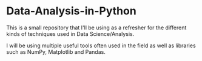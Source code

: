 # Data-Analysis-in-Python
This is a small repository that I'll be using as a refresher for the different kinds of techniques used in Data Science/Analysis.

I will be using multiple useful tools often used in the field as well as libraries such as NumPy, Matplotlib and Pandas.